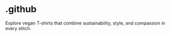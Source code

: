 # .github
Explore vegan T-shirts that combine sustainability, style, and compassion in every stitch.
